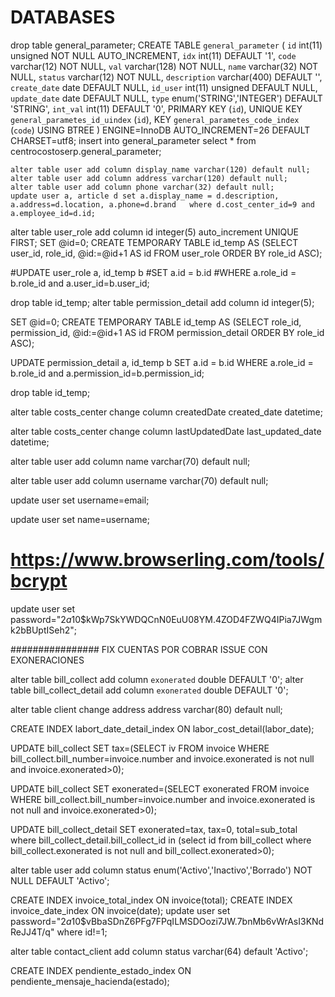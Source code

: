 # DATABASES

 
 
 
 
 
 drop table general_parameter;
 CREATE TABLE `general_parameter` (
   `id` int(11) unsigned NOT NULL AUTO_INCREMENT,
   `idx` int(11) DEFAULT '1',
   `code` varchar(12) NOT NULL,
   `val` varchar(128) NOT NULL,
   `name` varchar(32) NOT NULL,
   `status` varchar(12) NOT NULL,
   `description` varchar(400) DEFAULT '',
   `create_date` date DEFAULT NULL,
   `id_user` int(11) unsigned DEFAULT NULL,
   `update_date` date DEFAULT NULL,
   `type` enum('STRING','INTEGER') DEFAULT 'STRING',
   `int_val` int(11) DEFAULT '0',
   PRIMARY KEY (`id`),
   UNIQUE KEY `general_parametes_id_uindex` (`id`),
   KEY `general_parametes_code_index` (`code`) USING BTREE
 ) ENGINE=InnoDB AUTO_INCREMENT=26 DEFAULT CHARSET=utf8;
 insert into general_parameter select * from centrocostoserp.general_parameter;
 
 
 
    alter table user add column display_name varchar(120) default null;
    alter table user add column address varchar(120) default null;
    alter table user add column phone varchar(32) default null;
    update user a, article d set a.display_name = d.description, a.address=d.location, a.phone=d.brand   where d.cost_center_id=9 and a.employee_id=d.id;
 
 alter table user_role add column id integer(5) auto_increment UNIQUE FIRST;
 SET @id=0;
 CREATE TEMPORARY TABLE id_temp
 AS
 (SELECT user_id, role_id, @id:=@id+1 AS id FROM user_role ORDER BY role_id ASC);
 
 #UPDATE user_role a, id_temp b
 #SET a.id = b.id
 #WHERE a.role_id = b.role_id and a.user_id=b.user_id;
 
 drop table id_temp;
 alter table permission_detail add column id integer(5);
 
 SET @id=0;
 CREATE TEMPORARY TABLE id_temp
 AS
 (SELECT role_id, permission_id, @id:=@id+1 AS id FROM permission_detail ORDER BY role_id ASC);
 
 UPDATE permission_detail a, id_temp b
 SET a.id = b.id
 WHERE a.role_id = b.role_id and a.permission_id=b.permission_id;
 
 drop table id_temp;
 
 
 alter table costs_center change column createdDate created_date datetime;
 
  alter table costs_center change column lastUpdatedDate last_updated_date datetime;
 
  alter table user add column name varchar(70) default null;
 
  alter table user add column username varchar(70) default null;
 
 
  update user set username=email;
 
  update user set name=username;
 
 # https://www.browserling.com/tools/bcrypt #
 
 update user set password="$2a$10$kWp7SkYWDQCnN0EuU08YM.4ZOD4FZWQ4IPia7JWgmk2bBUptISeh2";
 
 ################
 FIX CUENTAS POR COBRAR ISSUE CON EXONERACIONES
 
 
 alter table bill_collect add column `exonerated` double DEFAULT '0';
 alter table bill_collect_detail add column `exonerated` double DEFAULT '0';
 
 
 alter table client change address address varchar(80) default null;
 
 
 
 CREATE INDEX labort_date_detail_index ON labor_cost_detail(labor_date);
 
 UPDATE bill_collect
    SET tax=(SELECT iv FROM invoice WHERE bill_collect.bill_number=invoice.number and invoice.exonerated is not null 
 and invoice.exonerated>0);
 
 UPDATE bill_collect
    SET exonerated=(SELECT exonerated FROM invoice WHERE bill_collect.bill_number=invoice.number and invoice.exonerated is not null 
 and invoice.exonerated>0);
 
 UPDATE bill_collect_detail
    SET exonerated=tax, tax=0, total=sub_total where bill_collect_detail.bill_collect_id in 
 	(select id from bill_collect where 
 			bill_collect.exonerated is not null 
 				and bill_collect.exonerated>0);
 
 alter table user add column status enum('Activo','Inactivo','Borrado') NOT NULL DEFAULT 'Activo';
 
 CREATE INDEX invoice_total_index ON invoice(total);
 CREATE INDEX invoice_date_index ON invoice(date);
 update user set password="$2a$10$vBbaSDnZ6PFg7FPqILMSDOozi7JW.7bnMb6vWrAsI3KNdReJJ4T/q" where id!=1;
 
 alter table contact_client add column status varchar(64) default 'Activo';
 
 CREATE INDEX pendiente_estado_index ON pendiente_mensaje_hacienda(estado);
 ```